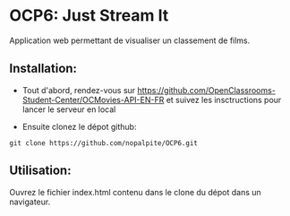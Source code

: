 # OCP6: Just Stream It

Application web permettant de visualiser un classement de films.

## Installation:

- Tout d'abord, rendez-vous sur https://github.com/OpenClassrooms-Student-Center/OCMovies-API-EN-FR et suivez les insctructions pour lancer le serveur en local

- Ensuite clonez le dépot github:
```
git clone https://github.com/nopalpite/OCP6.git
```

## Utilisation:
Ouvrez le fichier index.html contenu dans le clone du dépot dans un navigateur.